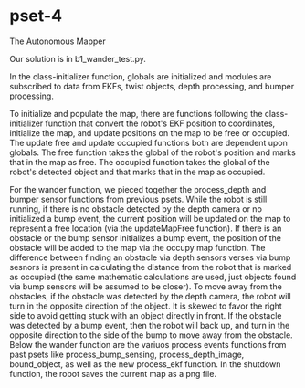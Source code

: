 # pset-4
The Autonomous Mapper


Our solution is in b1_wander_test.py.

In the class-initializer function, globals are initialized and modules are subscribed to data from EKFs, twist objects, depth processing, and bumper processing. 

To initialize and populate the map, there are functions following the class-initializer function that convert the robot's EKF position to coordinates, initialize the map, and update positions on the map to be free or occupied. The update free and update occupied functions both are dependent upon globals. The free function takes the global of the robot's position and marks that in the map as free. The occupied function takes the global of the robot's detected object and that marks that in the map as occupied. 

For the wander function, we pieced together the process_depth and bumper sensor functions from previous psets. While the robot is still running, if there is no obstacle detected by the depth camera or no initialized a bump event, the current position will be updated on the map to represent a free location (via the updateMapFree function). If there is an obstacle or the bump sensor initializes a bump event, the position of the obstacle will be added to the map via the occupy map function. The difference between finding an obstacle via depth sensors verses via bump sesnors is present in calculating the distance from the robot that is marked as occupied (the same mathematic calculations are used, just objects found via bump sensors will be assumed to be closer). To move away from the obstacles, if the obstacle was detected by the depth camera, the robot will turn in the opposite direction of the object. It is skewed to favor the right side to avoid getting stuck with an object directly in front. If the obstacle was detected by a bump event, then the robot will back up, and turn in the opposite direction to the side of the bump to move away from the obstacle. Below the wander function are the variuos process events functions from past psets like process_bump_sensing, process_depth_image, bound_object, as well as the new process_ekf function. In the shutdown function, the robot saves the current map as a png file.
  


